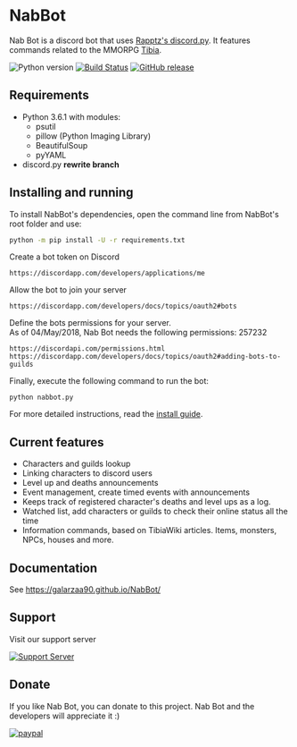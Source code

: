 
# NabBot
Nab Bot is a discord bot that uses [Rapptz's discord.py](https://github.com/Rapptz/discord.py). It features commands related to the MMORPG [Tibia](http://www.tibia.com/news/?subtopic=latestnews).

![Python version](https://img.shields.io/badge/python-3.6-yellow.svg)
[![Build Status](https://travis-ci.org/Galarzaa90/NabBot.svg)](https://travis-ci.org/Galarzaa90/NabBot)
[![GitHub release](https://img.shields.io/github/release/Galarzaa90/NabBot.svg)](https://github.com/Galarzaa90/NabBot/releases)

## Requirements
* Python 3.6.1 with modules:
    * psutil
    * pillow (Python Imaging Library)
    * BeautifulSoup
    * pyYAML
* discord.py **rewrite branch**

## Installing and running
To install NabBot's dependencies, open the command line from NabBot's root folder and use:

```bat
python -m pip install -U -r requirements.txt
```

Create a bot token on Discord

```
https://discordapp.com/developers/applications/me
```

Allow the bot to join your server

```
https://discordapp.com/developers/docs/topics/oauth2#bots
```

Define the bots permissions for your server.  
As of 04/May/2018, Nab Bot needs the following permissions: 257232

```
https://discordapi.com/permissions.html
https://discordapp.com/developers/docs/topics/oauth2#adding-bots-to-guilds
```

Finally, execute the following command to run the bot:

```
python nabbot.py
```

For more detailed instructions, read the [install guide](https://galarzaa90.github.io/NabBot/install/).

## Current features
* Characters and guilds lookup
* Linking characters to discord users
* Level up and deaths announcements
* Event management, create timed events with announcements
* Keeps track of registered character's deaths and level ups as a log.
* Watched list, add characters or guilds to check their online status all the time
* Information commands, based on TibiaWiki articles. Items, monsters, NPCs, houses and more.

## Documentation
See https://galarzaa90.github.io/NabBot/

## Support
Visit our support server

[![Support Server](https://discordapp.com/api/guilds/441991938200305674/embed.png)](https://discord.gg/NmDvhpY)

## Donate
If you like Nab Bot, you can donate to this project. Nab Bot and the developers will appreciate it :)


[![paypal](https://www.paypalobjects.com/en_US/i/btn/btn_donate_LG.gif)](https://www.paypal.com/cgi-bin/webscr?cmd=_s-xclick&hosted_button_id=B33DCPZ9D3GMJ)
